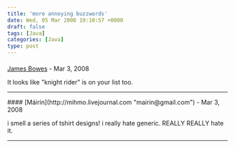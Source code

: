 ```yaml
---
title: 'more annoying buzzwords'
date: Wed, 05 Mar 2008 19:10:57 +0000
draft: false
tags: [Java]
categories: [Java]
type: post
---
```



#### 
[James Bowes](http://jbowes.dangerouslyinc.com "jbowes@dangerouslyinc.com") - <time datetime="2008-03-05 15:16:29">Mar 3, 2008</time>

It looks like "knight rider" is on your list too.
<hr />
#### 
[Máirín](http://mihmo.livejournal.com "mairin@gmail.com") - <time datetime="2008-03-05 23:27:28">Mar 3, 2008</time>

i smell a series of tshirt designs! i really hate generic. REALLY REALLY hate it.
<hr />
